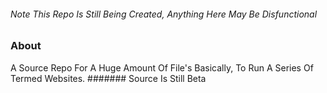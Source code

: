 ###### Note This Repo Is Still Being Created, Anything Here May Be Disfunctional

### About
A Source Repo For A Huge Amount Of File's Basically, To Run A Series Of Termed Websites.
####### Source Is Still Beta

